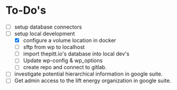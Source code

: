 # To-Do's
- [ ] setup database connectors
- [ ] setup local development
    - [x] configure a volume location in docker
    - [ ] sftp from wp to localhost
    - [ ] import thepitt.io's database into local dev's
    - [ ] Update wp-config & wp_options
    - [ ] create repo and connect to gitlab.
- [ ] investigate potential hierarchical information in google suite.
- [ ] Get admin access to the lift energy organization in google suite.